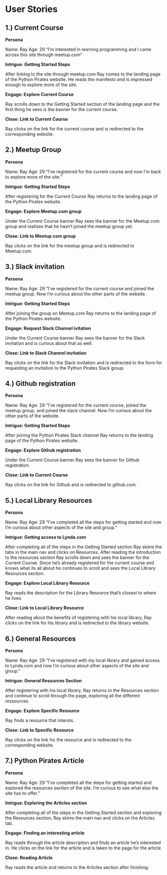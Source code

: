 # User Stories

## 1.) Current Course

**Persona**

Name: Ray
Age: 29
“I’m interested in learning programming and I came across this site through meetup.com”

**Intrigue: Getting Started Steps**

After linking to the site through meetup.com Ray comes to the landing page of the Python Pirates website. He reads the manifesto and is impressed enough to explore more of the site.

**Engage: Explore Current Course**

Ray scrolls down to the Getting Started section of the landing page and the first thing he sees is the banner for the current course.

**Close: Link to Current Course**

Ray clicks on the link for the current course and is redirected to the corresponding website.


## 2.) Meetup Group

**Persona**

Name: Ray
Age: 29
“I’ve registered for the current course and now I’m back to explore more of the site.”

**Intrigue: Getting Started Steps**

After registering for the Current Course Ray returns to the landing page of the Python Pirates website. 

**Engage: Explore Meetup.com group**

Under the Current Course banner Ray sees the banner for the Meetup.com group and realizes that he hasn’t joined the meetup group yet.

**Close: Link to Meetup.com group**

Ray clicks on the link for the meetup group and is redirected to Meetup.com.


## 3.) Slack invitation

**Persona**

Name: Ray
Age: 29
“I’ve registered for the current course and joined the meetup group. Now I’m curious about the other parts of the website.

**Intrigue: Getting Started Steps**

After joining the group on Meetup.com Ray returns to the landing page of the Python Pirates website. 

**Engage: Request Slack Channel ivitation**

Under the Current Course banner Ray sees the banner for the Slack invitation and is curious about that as well.

**Close: Link to Slack Channel invitation**

Ray clicks on the link for the Slack invitation and is redirected to the form for requesting an invitation to the Python Pirates Slack group.


## 4.) Github registration

**Persona**

Name: Ray
Age: 29
“I’ve registered for the current course, joined the meetup group, and joined the slack channel. Now I’m curious about the other parts of the website.

**Intrigue: Getting Started Steps**

After joining the Python Pirates Slack channel Ray returns to the landing page of the Python Pirates website. 

**Engage: Explore Github registration**

Under the Current Course banner Ray sees the banner for Github registration.

**Close: Link to Current Course**

Ray clicks on the link for Github and is redirected to github.com.


## 5.) Local Library Resources

**Persona**

Name: Ray
Age: 29
“I’ve completed all the steps for getting started and now I’m curious about other aspects of the site and group.”

**Intrigue: Getting access to Lynda.com**

After completing all of the steps in the Getting Started section Ray skims the tabs in the main nav and clicks on Resources. After reading the introduction to the resources section Ray scrolls down and sees the banner for the Current Course. Since he’s already registered for the current course and knows what its all about he continues to scroll and sees the Local Library Resources section.

**Engage: Explore Local Library Resource**

Ray reads the description for the Library Resource that’s closest to where he lives.

**Close: Link to Local Library Resource**

After reading about the benefits of registering with his local library, Ray clicks on the link for his library and is redirected to the library website. 


## 6.) General Resources

**Persona**

Name: Ray
Age: 29
“I’ve registered with my local library and gained access to Lynda.com and now I’m curious about other aspects of the site and group.”

**Intrigue: General Resources Section**

After registering with his local library, Ray returns to the Resources section and continue to scroll through the page, exploring all the different ressources.

**Engage: Explore Specific Resource**

Ray finds a resource that intersts.

**Close: Link to Specific Resource**

Ray clicks on the link for the resource and is redirected to the corresponding website. 


## 7.) Python Pirates Article

**Persona**

Name: Ray
Age: 29
“I’ve completed all the steps for getting started and explored the resources section of the site. I’m curious to see what else the site has to offer.”

**Intrigue: Exploring the Articles section**

After completing all of the steps in the Getting Started section and exploring the Resources section, Ray skims the main nav and clicks on the Articles tab.

**Engage: Finding an interesting article**

Ray reads through the article description and finds an article he’s interested in. He clicks on the link for the article and is taken to the page for the article.

**Close: Reading Article**

Ray reads the article and returns to the Articles section after finishing. 
